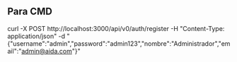 ## Para CMD
curl -X POST http://localhost:3000/api/v0/auth/register -H "Content-Type: application/json" -d "{\"username\":\"admin\",\"password\":\"admin123\",\"nombre\":\"Administrador\",\"email\":\"admin@aida.com\"}"
